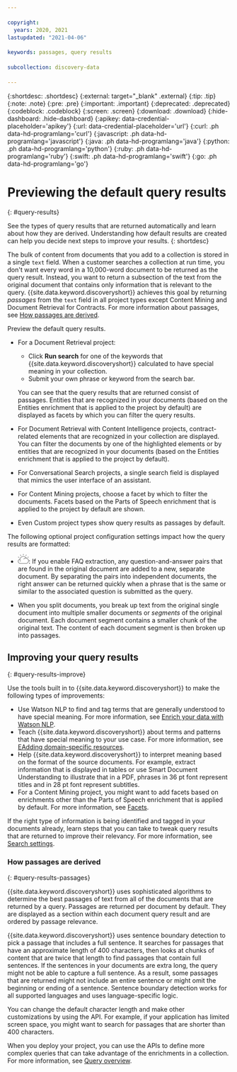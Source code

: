 ```yaml
---

copyright:
  years: 2020, 2021
lastupdated: "2021-04-06"

keywords: passages, query results

subcollection: discovery-data

---
```


{:shortdesc: .shortdesc}
{:external: target="_blank" .external}
{:tip: .tip}
{:note: .note}
{:pre: .pre}
{:important: .important}
{:deprecated: .deprecated}
{:codeblock: .codeblock}
{:screen: .screen}
{:download: .download}
{:hide-dashboard: .hide-dashboard}
{:apikey: data-credential-placeholder='apikey'} 
{:url: data-credential-placeholder='url'}
{:curl: .ph data-hd-programlang='curl'}
{:javascript: .ph data-hd-programlang='javascript'}
{:java: .ph data-hd-programlang='java'}
{:python: .ph data-hd-programlang='python'}
{:ruby: .ph data-hd-programlang='ruby'}
{:swift: .ph data-hd-programlang='swift'}
{:go: .ph data-hd-programlang='go'}

# Previewing the default query results
{: #query-results}

See the types of query results that are returned automatically and learn about how they are derived. Understanding how default results are created can help you decide next steps to improve your results.
{: shortdesc}

The bulk of content from documents that you add to a collection is stored in a single `text` field. When a customer searches a collection at run time, you don't want every word in a 10,000-word document to be returned as the query result. Instead, you want to return a subsection of the text from the original document that contains only information that is relevant to the query. {{site.data.keyword.discoveryshort}} achieves this goal by returning *passages* from the `text` field in all project types except Content Mining and Document Retrieval for Contracts. For more information about passages, see [How passages are derived](#query-results-passages).

Preview the default query results.

- For a Document Retrieval project:

  - Click **Run search** for one of the keywords that {{site.data.keyword.discoveryshort}} calculated to have special meaning in your collection.
  - Submit your own phrase or keyword from the search bar.

  You can see that the query results that are returned consist of passages. Entities that are recognized in your documents (based on the Entities enrichment that is applied to the project by default) are displayed as facets by which you can filter the query results.

- For Document Retrieval with Content Intelligence projects, contract-related elements that are recognized in your collection are displayed. You can filter the documents by one of the highlighted elements or by entities that are recognized in your documents (based on the Entities enrichment that is applied to the project by default).
- For Conversational Search projects, a single search field is displayed that mimics the user interface of an assistant.
- For Content Mining projects, choose a facet by which to filter the documents. Facets based on the Parts of Speech enrichment that is applied to the project by default are shown.
- Even Custom project types show query results as passages by default.

The following optional project configuration settings impact how the query results are formatted:

- ![IBM Cloud only](images/ibm-cloud.png): If you enable FAQ extraction, any question-and-answer pairs that are found in the original document are added to a new, separate document. By separating the pairs into independent documents, the right answer can be returned quickly when a phrase that is the same or similar to the associated question is submitted as the query.

- When you split documents, you break up text from the original single document into multiple smaller documents or *segments* of the original document. Each document segment contains a smaller chunk of the original text. The content <!--in the `text` field-->of each document segment is then broken up into passages.

## Improving your query results
{: #query-results-improve}

Use the tools built in to {{site.data.keyword.discoveryshort}} to make the following types of improvements:

- Use Watson NLP to find and tag terms that are generally understood to have special meaning. For more information, see [Enrich your data with Watson NLP](/docs/discovery-data?topic=discovery-data-nlp).
- Teach {{site.data.keyword.discoveryshort}} about terms and patterns that have special meaning to your use case. For more information, see [EAdding domain-specific resources](/docs/discovery-data?topic=discovery-data-domain).
- Help {{site.data.keyword.discoveryshort}} to interpret meaning based on the format of the source documents. For example, extract information that is displayed in tables or use Smart Document Understanding to illustrate that in a PDF, phrases in 36 pt font represent titles and in 28 pt font represent subtitles.
- For a Content Mining project, you might want to add facets based on enrichments other than the Parts of Speech enrichment that is applied by default. For more information, see [Facets](/docs/discovery-data?topic=discovery-data-facets).

If the right type of information is being identified and tagged in your documents already, learn steps that you can take to tweak query results that are returned to improve their relevancy. For more information, see [Search settings](/docs/discovery-data?topic=discovery-data-search-settings).

### How passages are derived
{: #query-results-passages}

{{site.data.keyword.discoveryshort}} uses sophisticated algorithms to determine the best passages of text from all of the documents that are returned by a query. Passages are returned per document by default. They are displayed as a section within each document query result and are ordered by passage relevance.

{{site.data.keyword.discoveryshort}} uses sentence boundary detection to pick a passage that includes a full sentence. It searches for passages that have an approximate length of 400 characters, then looks at chunks of content that are twice that length to find passages that contain full sentences. If the sentences in your documents are extra long, the query might not be able to capture a full sentence. As a result, some passages that are returned might not include an entire sentence or might omit the beginning or ending of a sentence. Sentence boundary detection works for all supported languages and uses language-specific logic.

You can change the default character length and make other customizations by using the API. For example, if your application has limited screen space, you might want to search for passages that are shorter than 400 characters. 

When you deploy your project, you can use the APIs to define more complex queries that can take advantage of the enrichments in a collection. For more information, see [Query overview](/docs/discovery-data?topic=discovery-data-query-concepts).
